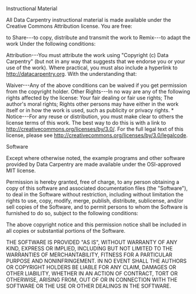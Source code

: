 Instructional Material

All Data Carpentry instructional material is made available under the Creative Commons Attribution license. You are free:

to Share---to copy, distribute and transmit the work
to Remix---to adapt the work
Under the following conditions:

Attribution---You must attribute the work using "Copyright (c) Data Carpentry" (but not in any way that suggests that we endorse you or your use of the work). Where practical, you must also include a hyperlink to http://datacarpentry.org.
With the understanding that:

Waiver---Any of the above conditions can be waived if you get permission from the copyright holder.
Other Rights---In no way are any of the following rights affected by the license:
Your fair dealing or fair use rights;
The author's moral rights;
Rights other persons may have either in the work itself or in how the work is used, such as publicity or privacy rights. *
Notice---For any reuse or distribution, you must make clear to others the license terms of this work. The best way to do this is with a link to http://creativecommons.org/licenses/by/3.0/.
For the full legal text of this license, please see http://creativecommons.org/licenses/by/3.0/legalcode.

Software

Except where otherwise noted, the example programs and other software provided by Data Carpentry are made available under the OSI-approved MIT license.

Permission is hereby granted, free of charge, to any person obtaining a copy of this software and associated documentation files (the "Software"), to deal in the Software without restriction, including without limitation the rights to use, copy, modify, merge, publish, distribute, sublicense, and/or sell copies of the Software, and to permit persons to whom the Software is furnished to do so, subject to the following conditions:

The above copyright notice and this permission notice shall be included in all copies or substantial portions of the Software.

THE SOFTWARE IS PROVIDED "AS IS", WITHOUT WARRANTY OF ANY KIND, EXPRESS OR IMPLIED, INCLUDING BUT NOT LIMITED TO THE WARRANTIES OF MERCHANTABILITY, FITNESS FOR A PARTICULAR PURPOSE AND NONINFRINGEMENT. IN NO EVENT SHALL THE AUTHORS OR COPYRIGHT HOLDERS BE LIABLE FOR ANY CLAIM, DAMAGES OR OTHER LIABILITY, WHETHER IN AN ACTION OF CONTRACT, TORT OR OTHERWISE, ARISING FROM, OUT OF OR IN CONNECTION WITH THE SOFTWARE OR THE USE OR OTHER DEALINGS IN THE SOFTWARE.
